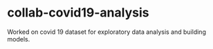 # collab-covid19-analysis

Worked on covid 19 dataset for exploratory data analysis and building models.
